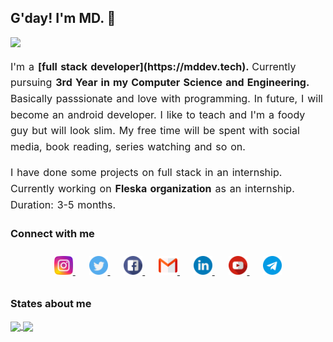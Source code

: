 <!-- @format -->
<!--
<p align="center">
   <img src="./img/developer1.png" alt="Call me MD!" width="200" height="200"  />
</p> -->

<!-- <p style="font-size : 40px" align="center"> -->

## G'day! I'm MD. &#x1F44B;

<!-- </p> -->
<p>
  <a href="https://github.com/MohamedJakkariya/github-readme-stats">
    <img src="https://user-images.githubusercontent.com/20175372/87330405-d1fbc500-c538-11ea-8dca-55854d681b31.gif"/>
  </a>
</p>

<p style="line-height:1.6; word-spacing: 1.4px; font-size:16px;">
    I'm a <strong> [full stack developer](https://mddev.tech). </strong> Currently pursuing <strong> 3rd Year in my Computer Science and Engineering. </strong> Basically passsionate and love with programming. In future, I will become an android developer. I like to teach and I'm a foody guy but will look slim. My free time will be spent with social media, book reading, series watching and so on.
</p>

<p style="line-height:1.6; word-spacing: 1.4px; font-size:16px;">I have done some projects on full stack in an internship. Currently working on <strong>Fleska organization</strong> as an internship. Duration: 3-5 months.
</p>

### Connect with me

<p align="center" style="padding:10px 0">
    <a href="#" style="padding:0 5px">
        <img src="./img/social_media/instagram.png" width="30">
    </a>&nbsp;&nbsp;
     <a href="#" style="padding:0 5px">
        <img src="./img/social_media/twitter.png" width="30">
    </a>&nbsp;&nbsp;
     <a href="#" style="padding:0 5px">
        <img src="./img/social_media/facebook.png" width="30">
    </a>&nbsp;&nbsp;
     <a href="#" style="padding:0 5px">
        <img src="./img/social_media/gmail.png" width="30">
    </a>&nbsp;&nbsp;
     <a href="#" style="padding:0 5px">
        <img src="./img/social_media/linkedin.png" width="30">
    </a>&nbsp;&nbsp;
     <a href="#" style="padding:0 5px">
        <img src="./img/social_media/youtube.png" width="30">
    </a>&nbsp;&nbsp;
     <a href="#" style="padding:0 5px">
        <img src="./img/social_media/telegram.png" width="30">
    </a>
</p>

### States about me

<a href="https://github.com/MohamedJakkariya/github-readme-stats">
  <img align="center" src="https://github-readme-stats.vercel.app/api?username=MohamedJakkariya&count_private=true&show_icons=true&theme=vue&custom_title=Mdjack's%20statistics&hide=prs" />
</a>

<!-- Language cards  -->
<a href="https://github.com/MohamedJakkariya/github-readme-stats">
  <img align="center" src="https://github-readme-stats.vercel.app/api/top-langs/?username=MohamedJakkariya&layout=compact&langs_count=8" />
</a>
<!--
**MohamedJakkariya/MohamedJakkariya** is a ✨ _special_ ✨ repository because its `README.md` (this file) appears on your GitHub profile.

Here are some ideas to get you started:

-  🔭 I’m currently working on ...
-  🌱 I’m currently learning ...
-  👯 I’m looking to collaborate on ...
-  🤔 I’m looking for help with ...
-  💬 Ask me about ...
-  📫 How to reach me: ...
-  😄 Pronouns: ...
-  ⚡ Fun fact: ...
   -->
